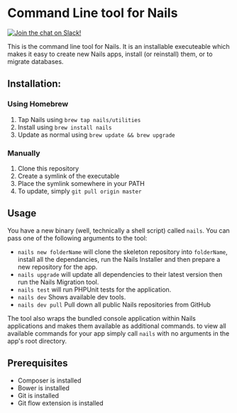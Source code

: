 # Command Line tool for Nails

[![Join the chat on Slack!](https://now-examples-slackin-rayibnpwqe.now.sh/badge.svg)](https://nails-app.slack.com/shared_invite/MTg1NDcyNjI0ODcxLTE0OTUwMzA1NTYtYTZhZjc5YjExMQ)

This is the command line tool for Nails. It is an installable executeable which makes it easy to create new
Nails apps, install (or reinstall) them, or to migrate databases.

## Installation:

### Using Homebrew
1. Tap Nails using `brew tap nails/utilities`
2. Install using `brew install nails`
3. Update as normal using `brew update && brew upgrade`

### Manually

1. Clone this repository
2. Create a symlink of the executable
3. Place the symlink somewhere in your PATH
4. To update, simply `git pull origin master`

## Usage

You have a new binary (well, technically a shell script) called `nails`. You can pass one of the following
arguments to the tool:

- `nails new folderName` will clone the skeleton repository into `folderName`, install all the dependancies,
  run the Nails Installer and then prepare a new repository for the app.
- `nails upgrade` will update all dependencies to their latest version then run the Nails Migration tool.
- `nails test` will run PHPUnit tests for the application.
- `nails dev` Shows available dev tools.
- `nails dev pull` Pull down all public Nails repositories from GitHub

The tool also wraps the bundled console application within Nails applications and makes them available as
additional commands. to view all available commands for your app simply call `nails` with no arguments in
the app's root directory.


## Prerequisites
- Composer is installed
- Bower is installed
- Git is installed
- Git flow extension is installed